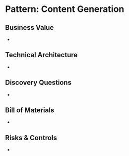 # Pattern: Content Generation

## Business Value
- 

## Technical Architecture
- 

## Discovery Questions
- 

## Bill of Materials
- 

## Risks & Controls
- 
